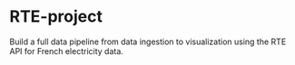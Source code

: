 # RTE-project
Build a full data pipeline from data ingestion to visualization using the RTE API for French electricity data.
